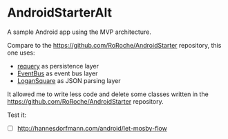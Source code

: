 # AndroidStarterAlt
A sample Android app using the MVP architecture.

Compare to the <https://github.com/RoRoche/AndroidStarter> repository, this one uses:

* [requery](https://github.com/requery/requery/) as persistence layer
* [EventBus](https://github.com/greenrobot/EventBus) as event bus layer
* [LoganSquare](https://github.com/bluelinelabs/LoganSquare) as JSON parsing layer

It allowed me to write less code and delete some classes written in the <https://github.com/RoRoche/AndroidStarter> repository.

Test it:
- [ ] <http://hannesdorfmann.com/android/let-mosby-flow>
